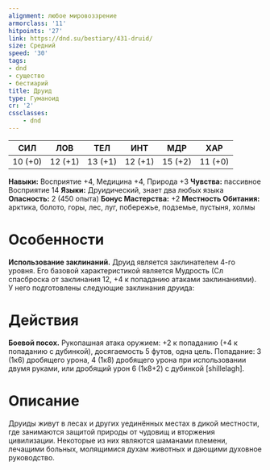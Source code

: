 ```yaml
---
alignment: любое мировоззрение
armorclass: '11'
hitpoints: '27'
link: https://dnd.su/bestiary/431-druid/
size: Средний
speed: '30'
tags:
- dnd
- существо
- бестиарий
title: Друид
type: Гуманоид
cr: '2'
cssclasses:
    - dnd
---
```



| СИЛ | ЛОВ | ТЕЛ | ИНТ | МДР | ХАР |
|---|---|---|---|---|---|
| 10 (+0) | 12 (+1) | 13 (+1) | 12 (+1) | 15 (+2) | 11 (+0) |
**Навыки:** Восприятие +4, Медицина +4, Природа +3
**Чувства:** пассивное Восприятие 14
**Языки:** Друидический, знает два любых языка
**Опасность:** 2 (450 опыта)
**Бонус Мастерства:** +2
**Местность Обитания:** арктика, болото, горы, лес, луг, побережье, подземье, пустыня, холмы


# Особенности
**Использование заклинаний.** Друид является заклинателем 4-го уровня. Его базовой характеристикой является Мудрость (Сл спасброска от заклинания 12, +4 к попаданию атаками заклинаниями). У него подготовлены следующие заклинания друида:


# Действия
**Боевой посох.** Рукопашная атака оружием: +2 к попаданию (+4 к попаданию с дубинкой), досягаемость 5 футов, одна цель. Попадание: 3 (1к6) дробящего урона, 4 (1к8) дробящего урона при использовании двумя руками, или дробящий урон 6 (1к8+2) с дубинкой [shillelagh].


# Описание
Друиды живут в лесах и других уединённых местах в дикой местности, где занимаются защитой природы от чудовищ и вторжения цивилизации. Некоторые из них являются шаманами племени, лечащими больных, молящимися духам животных и дающими духовное руководство.